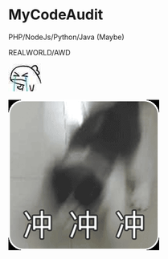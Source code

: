 # MyCodeAudit

PHP/NodeJs/Python/Java (Maybe)

REALWORLD/AWD

![image-20210430173248498](README/image-20210430173248498.png)

![image-20210430173312066](README/image-20210430173312066.png)